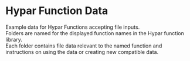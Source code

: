 # Hypar Function Data
Example data for Hypar Functions accepting file inputs.\
Folders are named for the displayed function names in the Hypar function library.\
Each folder contains file data relevant to the named function and instructions on using the data or creating new compatible data.
